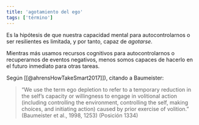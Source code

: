 ```yaml
---
title: 'agotamiento del ego'
tags: ['término']
---
```


Es la hipótesis de que nuestra capacidad mental para autocontrolarnos o ser resilientes es limitada, y por tanto, capaz de *agotarse*.

Mientras más usamos recursos cognitivos para autocontrolarnos o recuperarnos de eventos negativos, menos somos capaces de hacerlo en el futuro inmediato para otras tareas. 

Según [[@ahrensHowTakeSmart2017]]), citando a Baumeister:

> “We use the term ego depletion to refer to a temporary reduction in the self’s capacity or willingness to engage in volitional action (including controlling the environment, controlling the self, making choices, and initiating action) caused by prior exercise of volition.” (Baumeister et al., 1998, 1253) (Posición 1334)